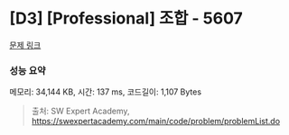 # [D3] [Professional] 조합 - 5607 

[문제 링크](https://swexpertacademy.com/main/code/problem/problemDetail.do?contestProbId=AWXGKdbqczEDFAUo) 

### 성능 요약

메모리: 34,144 KB, 시간: 137 ms, 코드길이: 1,107 Bytes



> 출처: SW Expert Academy, https://swexpertacademy.com/main/code/problem/problemList.do